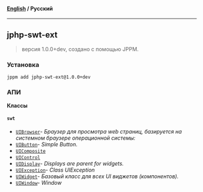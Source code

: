 #### [English](README.md) / **Русский**

---

## jphp-swt-ext
> версия 1.0.0+dev, создано с помощью JPPM.


### Установка
```
jppm add jphp-swt-ext@1.0.0+dev
```

### АПИ
**Классы**

#### `swt`

- [`UIBrowser`](https://github.com/jphp-compiler/jphp-swt-ext/blob/master/api-docs/classes/swt/UIBrowser.ru.md)- _Браузер для просмотра web страниц, базируется на системном браузере операционной системы:_
- [`UIButton`](https://github.com/jphp-compiler/jphp-swt-ext/blob/master/api-docs/classes/swt/UIButton.ru.md)- _Simple Button._
- [`UIComposite`](https://github.com/jphp-compiler/jphp-swt-ext/blob/master/api-docs/classes/swt/UIComposite.ru.md)
- [`UIControl`](https://github.com/jphp-compiler/jphp-swt-ext/blob/master/api-docs/classes/swt/UIControl.ru.md)
- [`UIDisplay`](https://github.com/jphp-compiler/jphp-swt-ext/blob/master/api-docs/classes/swt/UIDisplay.ru.md)- _Displays are parent for widgets._
- [`UIException`](https://github.com/jphp-compiler/jphp-swt-ext/blob/master/api-docs/classes/swt/UIException.ru.md)- _Class UIException_
- [`UIWidget`](https://github.com/jphp-compiler/jphp-swt-ext/blob/master/api-docs/classes/swt/UIWidget.ru.md)- _Базовый класс для всех UI виджетов (компонентов)._
- [`UIWindow`](https://github.com/jphp-compiler/jphp-swt-ext/blob/master/api-docs/classes/swt/UIWindow.ru.md)- _Window_